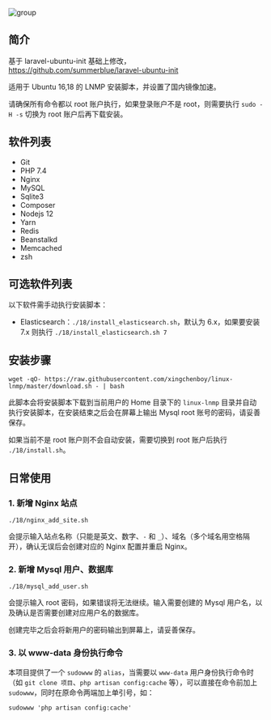 
![group](https://cloud.githubusercontent.com/assets/324764/18408949/02d3cb2a-7770-11e6-96e2-54bbcfbfa1d1.png)

## 简介

基于 laravel-ubuntu-init 基础上修改，https://github.com/summerblue/laravel-ubuntu-init

适用于 Ubuntu 16,18 的 LNMP 安装脚本，并设置了国内镜像加速。

请确保所有命令都以 root 账户执行，如果登录账户不是 root，则需要执行 `sudo -H -s` 切换为 root 账户后再下载安装。

## 软件列表

* Git
* PHP 7.4
* Nginx
* MySQL
* Sqlite3
* Composer
* Nodejs 12
* Yarn
* Redis
* Beanstalkd
* Memcached
* zsh

## 可选软件列表

以下软件需手动执行安装脚本：

* Elasticsearch：`./18/install_elasticsearch.sh`，默认为 6.x，如果要安装 7.x 则执行 `./18/install_elasticsearch.sh 7`

## 安装步骤

```
wget -qO- https://raw.githubusercontent.com/xingchenboy/linux-lnmp/master/download.sh - | bash
```

此脚本会将安装脚本下载到当前用户的 Home 目录下的 `linux-lnmp` 目录并自动执行安装脚本，在安装结束之后会在屏幕上输出 Mysql root 账号的密码，请妥善保存。

如果当前不是 root 账户则不会自动安装，需要切换到 root 账户后执行 `./18/install.sh`。

## 日常使用

### 1. 新增 Nginx 站点

```
./18/nginx_add_site.sh
```

会提示输入站点名称（只能是英文、数字、`-` 和 `_`）、域名（多个域名用空格隔开），确认无误后会创建对应的 Nginx 配置并重启 Nginx。

### 2. 新增 Mysql 用户、数据库

```
./18/mysql_add_user.sh
```

会提示输入 root 密码，如果错误将无法继续。输入需要创建的 Mysql 用户名，以及确认是否需要创建对应用户名的数据库。

创建完毕之后会将新用户的密码输出到屏幕上，请妥善保存。

### 3. 以 www-data 身份执行命令

本项目提供了一个 `sudowww` 的 `alias`，当需要以 `www-data` 用户身份执行命令时（如 `git clone 项目`、`php artisan config:cache` 等），可以直接在命令前加上 `sudowww`，同时在原命令两端加上单引号，如：

```
sudowww 'php artisan config:cache'
```
